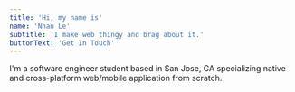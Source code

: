 ```yaml
---
title: 'Hi, my name is'
name: 'Nhan Le'
subtitle: 'I make web thingy and brag about it.'
buttonText: 'Get In Touch'
---
```


I'm a software engineer student based in San Jose, CA specializing native and cross-platform web/mobile application from scratch.
